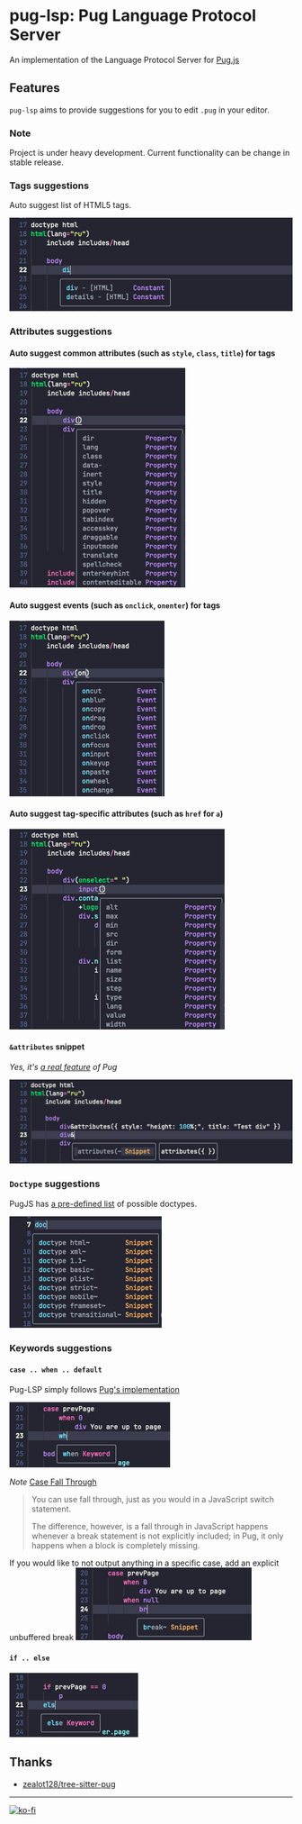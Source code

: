 # pug-lsp: Pug Language Protocol Server

An implementation of the Language Protocol Server for [Pug.js](https://pugjs.org)

## Features

`pug-lsp` aims to provide suggestions for you to edit `.pug` in your editor.

### Note

Project is under heavy development. Current functionality can be change in stable release.

### Tags suggestions

Auto suggest list of HTML5 tags.

![tags-suggestions](docs/tags-suggestions.png)

### Attributes suggestions

#### Auto suggest common attributes (such as `style`, `class`, `title`) for tags

![common-attributes](docs/common-attributes.png)

#### Auto suggest events (such as `onclick`, `onenter`) for tags

![events-attributes](docs/events-attributes.png)

#### Auto suggest tag-specific attributes (such as `href` for `a`)

![special-attributes](docs/special-attributes.png)

#### `&attributes` snippet

_Yes, it's [a real feature](https://pugjs.org/language/attributes.html#attributes) of Pug_

![attributes-shortcut](docs/attributes-shortcut.png)

### `Doctype` suggestions

PugJS has [a pre-defined list](https://pugjs.org/language/doctype.html) of possible doctypes. 

![doctypes](docs/doctypes.png)

### Keywords suggestions

#### `case .. when .. default`

Pug-LSP simply follows [Pug's implementation](https://pugjs.org/language/case.html)

![case-suggestions](/docs/case-suggestions.png)

_Note_ [Case Fall Through](https://pugjs.org/language/case.html#case-fall-through)

> You can use fall through, just as you would in a JavaScript switch statement.
>
> The difference, however, is a fall through in JavaScript happens whenever a break statement is not explicitly included; 
> in Pug, it only happens when a block is completely missing.

If you would like to not output anything in a specific case, add an explicit unbuffered break
![break-suggestion](docs/break-snippet.png)

#### `if .. else`

![if-suggestion](docs/if-suggestions.png)


## Thanks

 - [zealot128/tree-sitter-pug](https://github.com/zealot128/tree-sitter-pug)


----

[![ko-fi](https://ko-fi.com/img/githubbutton_sm.svg)](https://ko-fi.com/S6S1UZ9P7)

